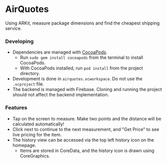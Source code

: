 # AirQuotes

Using ARKit, measure package dimensions and find the cheapest shipping service.

### Developing
- Dependencies are managed with [CocoaPods](https://cocoapods.org/).
    - Run `sudo gem install cocoapods` from the terminal to install CocoaPods.
    - With CocoaPods installed, run `pod install` from the project directory.
- Development is done in `airquotes.xcworkspace`. Do not use the `.xcproject` file.
- The backend is managed with Firebase. Cloning and running the project should not affect the backend implementation.

### Features
- Tap on the screen to measure. Make two points and the distance will be calculated automatically!
- Click next to continue to the next measurement, and "Get Price" to see live pricing for the item.
- The history view can be accessed via the top left history icon on the homepage.
    - Items are stored in CoreData, and the history icon is drawn using CoreGraphics.


